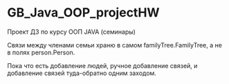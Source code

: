 # GB_Java_OOP_projectHW
Проект ДЗ по курсу ООП JAVA (семинары)

Связи между членами семьи храню в самом familyTree.FamilyTree, а не в полях person.Person.

Пока что есть добавление людей, ручное добавление связей, и добавление связей туда-обратно одним заходом.
